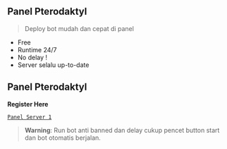 ## Panel Pterodaktyl
> Deploy bot mudah dan cepat di panel 

- Free 
- Runtime 24/7
- No delay !
- Server selalu up-to-date 

## Panel Pterodaktyl
**Register Here** 

[`Panel Server 1`](-)

> **Warning**: 
> Run bot anti banned dan delay cukup pencet button start dan bot otomatis berjalan.
